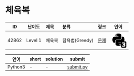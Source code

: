 # 체육복

| ID | 난이도 | 제목 | 분류 | 링크 | 언어 |
| -- | ---- | :-- | :-- | --- | --- |
| 42862 | Level 1 | 체육복 | 탐욕법(Greedy) | [문제](https://programmers.co.kr/learn/courses/30/lessons/42862) | [![python3](/assets/python3.svg)](submit.py) |

| 언어 | short | solution | submit |
| --- | ----- | -------- | ------ |
| Python3 | - | - | [submit.py](submit.py) |
